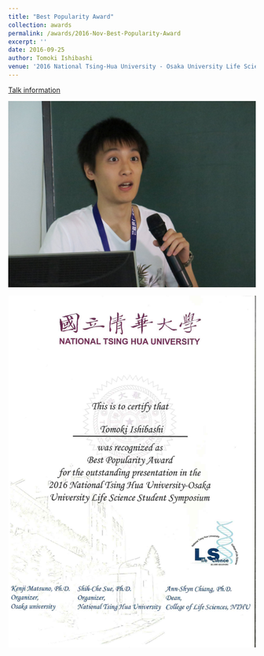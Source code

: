 ```yaml
---
title: "Best Popularity Award"
collection: awards
permalink: /awards/2016-Nov-Best-Popularity-Award
excerpt: ''
date: 2016-09-25
author: Tomoki Ishibashi
venue: '2016 National Tsing-Hua University - Osaka University Life Science Student Symposium'
---
```


[Talk information](/talks/2016-09-25-oral)

![](/images/TsingHua-Talk.jpg)

![Certification](/images/20160925-BestPopularityAwardCert.jpg)
